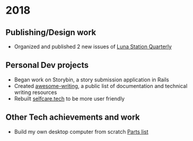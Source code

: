 # 2018

## Publishing/Design work

- Organized and published 2 new issues of [Luna Station Quarterly](http://lunastationquarterly.com/)

## Personal Dev projects

- Began work on Storybin, a story submission application in Rails
- Created [awesome-writing](https://github.com/jenniferlynparsons/awesome-writing), a public list of documentation and technical writing resources
- Rebuilt [selfcare.tech](http://selfcare.tech) to be more user friendly

## Other Tech achievements and work

- Build my own desktop computer from scratch [Parts list](https://pcpartpicker.com/b/P4GG3C)
